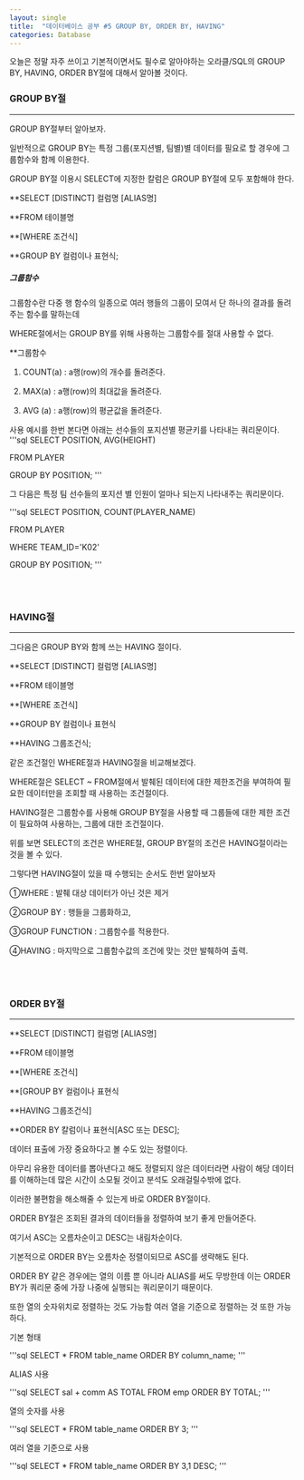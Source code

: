 ```yaml
---
layout: single
title:  "데이터베이스 공부 #5 GROUP BY, ORDER BY, HAVING"
categories: Database
---
```


오늘은 정말 자주 쓰이고 기본적이면서도 필수로 알아야하는 오라클/SQL의 GROUP BY, HAVING, ORDER BY절에 대해서 알아볼 것이다.

### GROUP BY절


---

GROUP BY절부터 알아보자.

일반적으로 GROUP BY는 특정 그룹(포지션별, 팀별)별 데이터를 필요로 할 경우에 그룹함수와 함께 이용한다.

GROUP BY절 이용시 SELECT에 지정한 칼럼은 GROUP BY절에 모두 포함해야 한다.

**SELECT [DISTINCT] 컬럼명 [ALIAS명]

**FROM 테이블명

**[WHERE 조건식]

**GROUP BY 컬럼이나 표현식;

##### 그룹함수

그룹함수란 다중 행 함수의 일종으로 여러 행들의 그룹이 모여서 단 하나의 결과를 돌려주는 함수를 말하는데

WHERE절에서는 GROUP BY를 위해 사용하는 그룹함수를 절대 사용할 수 없다.


**그룹함수

1. COUNT(a) : a행(row)의 개수를 돌려준다.

2. MAX(a) : a행(row)의 최대값을 돌려준다.

3. AVG (a) : a행(row)의 평균값을 돌려준다.


사용 예시를 한번 본다면 아래는 선수들의 포지션별 평균키를 나타내는 쿼리문이다.
'''sql
SELECT POSITION, AVG(HEIGHT)

FROM PLAYER

GROUP BY POSITION;
'''


그 다음은 특정 팀 선수들의 포지션 별 인원이 얼마나 되는지 나타내주는 쿼리문이다.

'''sql
SELECT POSITION, COUNT(PLAYER_NAME)

FROM PLAYER

WHERE TEAM_ID='K02'

GROUP BY POSITION;
'''





<br/><br/>
### HAVING절


---

그다음은 GROUP BY와 함께 쓰는 HAVING 절이다.

**SELECT [DISTINCT] 컬럼명 [ALIAS명]

**FROM 테이블명

**[WHERE 조건식]

**GROUP BY 컬럼이나 표현식

**HAVING 그룹조건식;


같은 조건절인 WHERE절과 HAVING절을 비교해보겠다.

WHERE절은 SELECT ~ FROM절에서 발췌된 데이터에 대한 제한조건을 부여하여 필요한 데이터만을 조회할 때 사용하는 조건절이다.

HAVING절은 그룹함수를 사용해 GROUP BY절을 사용할 때 그룹들에 대한 제한 조건이 필요하여 사용하는, 그룹에 대한 조건절이다.

위를 보면 SELECT의 조건은 WHERE절, GROUP BY절의 조건은 HAVING절이라는 것을 볼 수 있다.


그렇다면 HAVING절이 있을 때 수행되는 순서도 한번 알아보자


①WHERE : 발췌 대상 데이터가 아닌 것은 제거

②GROUP BY : 행들을 그룹화하고,

③GROUP FUNCTION : 그룹함수를 적용한다.

④HAVING : 마지막으로 그룹함수값의 조건에 맞는 것만 발췌하여 출력.



<br/><br/>
### ORDER BY절


---


 **SELECT [DISTINCT] 컬럼명 [ALIAS명]

 **FROM 테이블명

 **[WHERE 조건식]

 **[GROUP BY 컬럼이나 표현식

 **HAVING 그룹조건식]

 **ORDER BY 칼럼이나 표현식[ASC 또는 DESC];

데이터 표출에 가장 중요하다고 볼 수도 있는 정렬이다.

아무리 유용한 데이터를 뽑아낸다고 해도 정렬되지 않은 데이터라면 사람이 해당 데이터를 이해하는데 많은 시간이 소모될 것이고 분석도 오래걸릴수밖에 없다.

이러한 불편함을 해소해줄 수 있는게 바로 ORDER BY절이다.

ORDER BY절은 조회된 결과의 데이터들을 정렬하여 보기 좋게 만들어준다.

여기서 ASC는 오름차순이고 DESC는 내림차순이다.

기본적으로 ORDER BY는 오름차순 정렬이되므로 ASC를 생략해도 된다.

ORDER BY 같은 경우에는 열의 이름 뿐 아니라 ALIAS를 써도 무방한데 이는 ORDER BY가 쿼리문 중에 가장 나중에 실행되는 쿼리문이기 때문이다.

또한 열의 숫자위치로 정렬하는 것도 가능함 여러 열을 기준으로 정렬하는 것 또한 가능하다.

기본 형태

'''sql
SELECT * FROM table_name ORDER BY column_name;
'''

ALIAS 사용

'''sql
SELECT sal + comm AS TOTAL FROM emp ORDER BY TOTAL;
'''

열의 숫자를 사용

'''sql
SELECT * FROM table_name ORDER BY 3;
'''

여러 열을 기준으로 사용

'''sql
SELECT * FROM table_name ORDER BY 3,1 DESC;
'''


